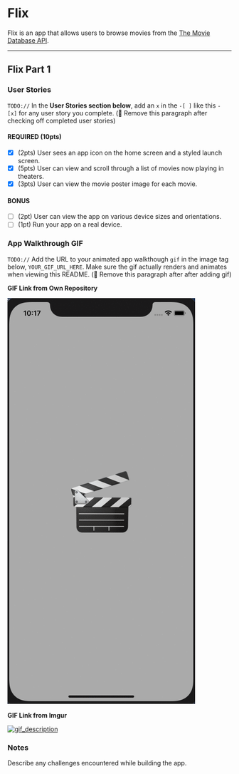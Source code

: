 # Flix

Flix is an app that allows users to browse movies from the [The Movie Database API](http://docs.themoviedb.apiary.io/#).

---

## Flix Part 1

### User Stories
`TODO://` In the **User Stories section below**, add an `x` in the `-[ ]` like this `- [x]` for any user story you complete. (🚫 Remove this paragraph after checking off completed user stories)

#### REQUIRED (10pts)
- [x] (2pts) User sees an app icon on the home screen and a styled launch screen.
- [x] (5pts) User can view and scroll through a list of movies now playing in theaters.
- [x] (3pts) User can view the movie poster image for each movie.

#### BONUS
- [ ] (2pt) User can view the app on various device sizes and orientations.
- [ ] (1pt) Run your app on a real device.

### App Walkthrough GIF
`TODO://` 
Add the URL to your animated app walkthough `gif` in the image tag below, `YOUR_GIF_URL_HERE`. Make sure the gif actually renders and animates when viewing this README. (🚫 Remove this paragraph after after adding gif)

**GIF Link from Own Repository**

<a href="https://github.com/maryginsolis/grader-hiring-tasks/blob/main/grader-task-ios.gif" target="_blank"><img src='https://github.com/maryginsolis/grader-hiring-tasks/blob/main/grader-task-ios.gif' title='gif_description' width='' alt='gif_description' /></a><br>

**GIF Link from Imgur**

<a href="https://imgur.com/71XK9ZC.gif" target="_blank"><img src='https://imgur.com/71XK9ZC.gif' title='gif_description' width='' alt='gif_description' /></a><br>

### Notes
Describe any challenges encountered while building the app.
